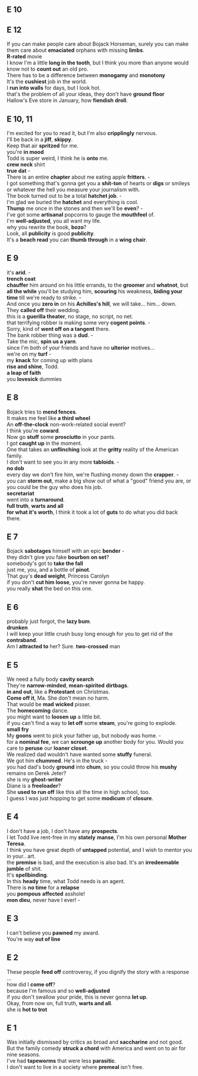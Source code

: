 ## E 10 

## E 12 
If you can make people care about Bojack Horseman, surely you can make them care about **emaciated** orphans with missing **limbs**.   
**R-rated** movie  
I know I'm a little **long in the tooth**, but I think you more than anyone would know not to **count out** an old pro.  
There has to be a difference between **monogamy** and **monotony**  
It's the **cushiest** job in the world.  
I **run into walls** for days, but I look hot.  
that's the problem of all your ideas, they don't have **ground floor**  
Hallow's Eve store in January, how **fiendish** **droll**.  


## E 10, 11 

I'm excited for you to read it, but I'm also **cripplingly** nervous.  
I'll be back in a **jiff**, **skippy**.  
Keep that air **spritzed** for me.  
you're **in mood**  
Todd is super weird, I think he is **onto** me.  
**crew neck** shirt  
**true dat** -  
There is an entire **chapter** about me eating apple **fritters**. -  
I got something that's gonna get you a **shit-ton** of hearts or **digs** or smileys or whatever the hell you measure your journalism with.   
The book turned out to be a total **hatchet job**. -  
I'm glad we buried the **hatchet** and everything is cool.  
**Thump** me once in the stones and then we'll be **even**? -  
I've got some **artisanal** popcorns to gauge the **mouthfeel** of.  
I'm **well-adjusted**, you all want my life.  
why you rewrite the book, **bozo**?  
Look, all **publicity** is good **publicity**.  
It's a **beach read** you can **thumb through** in a **wing chair**.  

## E 9  
it's **arid**. -  
**trench coat**  
**chauffer** him around on his little errands, to the **groomer** and **whatnot**, but **all the while** you'll be studying him, **scouring** his weakness, **biding your time** till we're ready to strike. -  
And once you **zero in** on his **Achilles's hill**, we will take... him... down.  
They **called off** their wedding.  
this is a **guerilla theater**, no stage, no script, no net.  
that terrifying robber is making some very **cogent points**. -  
Sorry, kind of **went off on a tangent** there.  
The bank robber thing was a **dud**. -  
Take the mic, **spin us a yarn**.  
since I'm both of your friends and have no **ulterior** motives...  
we're on my **turf** -  
my **knack** for coming up with plans  
**rise and shine**, Todd.  
**a leap of faith**  
you **lovesick** dummies  


## E 8 
Bojack tries to **mend fences**.  
It makes me feel like **a third wheel**  
An **off-the-clock** non-work-related social event?  
I think you're **coward**.  
Now go **stuff** some **prosciutto** in your pants.  
I got **caught up** in the moment.  
One that takes an **unflinching** look at the **gritty** reality of the American family.  
I don't want to see you in any more **tabloids**. -  
**no dob**  
every day we don't fire him, we're flushing money down the **crapper**. -  
you can **storm out**, make a big show out of what a "good" friend you are, or you could be the guy who does his job.  
**secretariat**  
went into a **turnaround**.  
**full truth**, **warts and all**  
**for what it's  worth**, I think it took a lot of **guts** to do what you did back there.  


## E 7 
Bojack **sabotages** himself with an epic **bender** -  
they didn't give you fake **bourbon** **on set**?  
somebody's got to **take the fall**  
just me, you, and a bottle of **pinot**.  
That guy's **dead weight**, Princess Carolyn  
if you don't **cut him loose**, you're never gonna be happy.  
you really **shat** the bed on this one.  


## E 6 
probably just forgot, the **lazy bum**.  
**drunken**  
I will keep your little crush busy long enough for you to get rid of the **contraband**.  
Am I **attracted to** her? Sure. 
**two-crossed** man  

## E 5
We need a fully body **cavity search**  
They're **narrow-minded**, **mean-spirited** **dirtbags**.  
**in and out**, like a **Protestant** on Christmas.  
**Come off it**, Ma. She don't mean no harm.  
That would be **mad** **wicked** pisser.  
The **homecoming** dance.  
you might want to **loosen up** a little bit.  
if you can't find a way to **let off** some **steam**, you're going to explode.  
**small fry**  
My **goons** went to pick your father up, but nobody was home. -  
for a **nominal fee**, we can **scrounge up** another body for you. Would you care to **peruse** our **loaner closet**.  
We realized dad wouldn't have wanted some **stuffy** funeral.  
We got him **chummed**. He's in the truck -  
you had dad's body **ground** into **chum**, so you could throw his **mushy** remains on Derek Jeter?  
she is my **ghost-writer**  
Diane is a **freeloader**?  
She **used to** **run off** like this all the time in high school, too.  
I guess I was just hopping to get some **modicum** of **closure**.  


## E 4 
I don't have a job, I don't have any **prospects**.  
I let Todd live rent-free in my **stately** **manse**, I'm his own personal **Mother Teresa**.  
I think you have great depth of **untapped** potential, and I wish to mentor you in your..  art.  
the **premise** is bad, and the execution is also bad. It's an **irredeemable** **jumble** of shit.  
It's **spellbinding**.  
In this **heady** time, what Todd needs is an agent.  
There is **no time** for a **relapse**  
you **pompous** **affected** asshole!  
**mon dieu**, never have I ever! -  

## E 3 
I can't believe you **pawned** my award.  
You're way **out of line**  

## E 2 
These people **feed off** controversy, if you dignify the story with a response ...   
how did I **come off**?  
because I'm famous and so **well-adjusted**  
if you don't swallow your pride, this is never gonna **let up**.  
Okay, from now on, full truth, **warts and all**.  
she is **hot to trot**  

## E 1 

Was initially dismissed by critics as broad and **saccharine** and not good.  
But the family comedy **struck a chord** with America and went on to air for nine seasons.  
I've had **tapeworms** that were less **parasitic**.  
I don't want to live in a society where **premeal** isn't free.  
  
